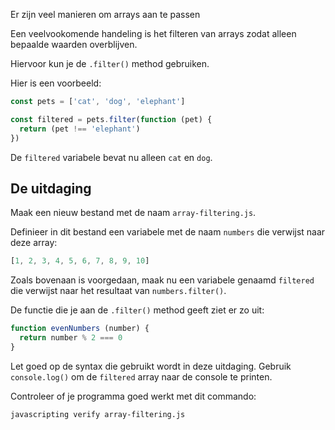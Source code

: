 Er zijn veel manieren om arrays aan te passen

Een veelvookomende handeling is het filteren van arrays zodat alleen bepaalde waarden overblijven.

Hiervoor kun je de `.filter()` method gebruiken.

Hier is een voorbeeld:

```js
const pets = ['cat', 'dog', 'elephant']

const filtered = pets.filter(function (pet) {
  return (pet !== 'elephant')
})
```

De `filtered` variabele bevat nu alleen `cat` en `dog`.

## De uitdaging

Maak een nieuw bestand met de naam `array-filtering.js`.

Definieer in dit bestand een variabele met de naam `numbers` die verwijst naar deze array:

```js
[1, 2, 3, 4, 5, 6, 7, 8, 9, 10]
```

Zoals bovenaan is voorgedaan, maak nu een variabele genaamd `filtered` die verwijst naar het resultaat van `numbers.filter()`.

De functie die je aan de `.filter()` method geeft ziet er zo uit:

```js
function evenNumbers (number) {
  return number % 2 === 0
}
```

Let goed op de syntax die gebruikt wordt in deze uitdaging. Gebruik `console.log()` om de `filtered` array naar de console te printen.

Controleer of je programma goed werkt met dit commando:

```bash
javascripting verify array-filtering.js
```
